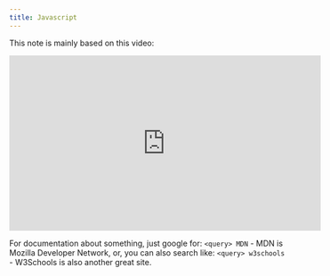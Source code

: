 ```yaml
---
title: Javascript
---
```


This note is mainly based on this video:

<iframe width="560" height="315" src="https://www.youtube.com/embed/hdI2bqOjy3c?si=9EdJqrZ0bP_Nm4WW" title="YouTube video player" frameborder="0" allow="accelerometer; autoplay; clipboard-write; encrypted-media; gyroscope; picture-in-picture; web-share" referrerpolicy="strict-origin-when-cross-origin" allowfullscreen></iframe>

For documentation about something, just google for: `<query> MDN` - MDN is Mozilla Developer Network, or, you can also search like: `<query> w3schools` - W3Schools is also another great site.



